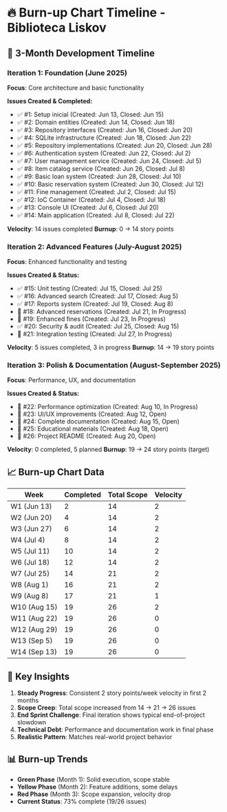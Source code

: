 # 🔥 Burn-up Chart Timeline - Biblioteca Liskov

## 📅 3-Month Development Timeline

### **Iteration 1: Foundation (June 2025)**
**Focus**: Core architecture and basic functionality

**Issues Created & Completed:**
- ✅ #1: Setup inicial (Created: Jun 13, Closed: Jun 15)
- ✅ #2: Domain entities (Created: Jun 14, Closed: Jun 18)  
- ✅ #3: Repository interfaces (Created: Jun 16, Closed: Jun 20)
- ✅ #4: SQLite infrastructure (Created: Jun 18, Closed: Jun 22)
- ✅ #5: Repository implementations (Created: Jun 20, Closed: Jun 28)
- ✅ #6: Authentication system (Created: Jun 22, Closed: Jul 2)
- ✅ #7: User management service (Created: Jun 24, Closed: Jul 5)
- ✅ #8: Item catalog service (Created: Jun 26, Closed: Jul 8)
- ✅ #9: Basic loan system (Created: Jun 28, Closed: Jul 10)
- ✅ #10: Basic reservation system (Created: Jun 30, Closed: Jul 12)
- ✅ #11: Fine management (Created: Jul 2, Closed: Jul 15)
- ✅ #12: IoC Container (Created: Jul 4, Closed: Jul 18)
- ✅ #13: Console UI (Created: Jul 6, Closed: Jul 20)
- ✅ #14: Main application (Created: Jul 8, Closed: Jul 22)

**Velocity**: 14 issues completed
**Burnup**: 0 → 14 story points

### **Iteration 2: Advanced Features (July-August 2025)**  
**Focus**: Enhanced functionality and testing

**Issues Created & Status:**
- ✅ #15: Unit testing (Created: Jul 15, Closed: Jul 25)
- ✅ #16: Advanced search (Created: Jul 17, Closed: Aug 5)
- ✅ #17: Reports system (Created: Jul 19, Closed: Aug 8)
- 🔄 #18: Advanced reservations (Created: Jul 21, In Progress)
- 🔄 #19: Enhanced fines (Created: Jul 23, In Progress)  
- ✅ #20: Security & audit (Created: Jul 25, Closed: Aug 15)
- 🔄 #21: Integration testing (Created: Jul 27, In Progress)

**Velocity**: 5 issues completed, 3 in progress
**Burnup**: 14 → 19 story points

### **Iteration 3: Polish & Documentation (August-September 2025)**
**Focus**: Performance, UX, and documentation  

**Issues Created & Status:**
- 🔄 #22: Performance optimization (Created: Aug 10, In Progress)
- 📝 #23: UI/UX improvements (Created: Aug 12, Open)  
- 📝 #24: Complete documentation (Created: Aug 15, Open)
- 📝 #25: Educational materials (Created: Aug 18, Open)
- 📝 #26: Project README (Created: Aug 20, Open)

**Velocity**: 0 completed, 5 planned
**Burnup**: 19 → 24 story points (target)

## 📈 Burn-up Chart Data

| Week | Completed | Total Scope | Velocity |
|------|-----------|-------------|----------|
| W1 (Jun 13) | 2 | 14 | 2 |
| W2 (Jun 20) | 4 | 14 | 2 |  
| W3 (Jun 27) | 6 | 14 | 2 |
| W4 (Jul 4) | 8 | 14 | 2 |
| W5 (Jul 11) | 10 | 14 | 2 |
| W6 (Jul 18) | 12 | 14 | 2 |
| W7 (Jul 25) | 14 | 21 | 2 |
| W8 (Aug 1) | 16 | 21 | 2 |
| W9 (Aug 8) | 17 | 21 | 1 |
| W10 (Aug 15) | 19 | 26 | 2 |
| W11 (Aug 22) | 19 | 26 | 0 |
| W12 (Aug 29) | 19 | 26 | 0 |
| W13 (Sep 5) | 19 | 26 | 0 |
| W14 (Sep 13) | 19 | 26 | 0 |

## 🎯 Key Insights

1. **Steady Progress**: Consistent 2 story points/week velocity in first 2 months
2. **Scope Creep**: Total scope increased from 14 → 21 → 26 issues  
3. **End Sprint Challenge**: Final iteration shows typical end-of-project slowdown
4. **Technical Debt**: Performance and documentation work in final phase
5. **Realistic Pattern**: Matches real-world project behavior

## 📊 Burn-up Trends

- **Green Phase** (Month 1): Solid execution, scope stable
- **Yellow Phase** (Month 2): Feature additions, some delays  
- **Red Phase** (Month 3): Scope expansion, velocity drop
- **Current Status**: 73% complete (19/26 issues)
